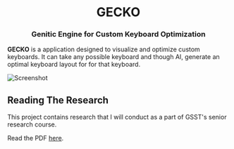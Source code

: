 <h1 align="center">GECKO</h1>
<h3 align="center">Genitic Engine for Custom Keyboard Optimization</h1>

**GECKO** is a application designed to visualize and optimize custom keyboards. It can take any possible keyboard and though AI, generate an optimal keyboard layout for for that keyboard.

![Screenshot](docs/screenshot1)

## Reading The Research

This project contains research that I will conduct as a part of GSST's senior research course.

Read the PDF <a href="https://joshuamarkle.github.io/research-project/research.pdf" target="_blank">here</a>.
